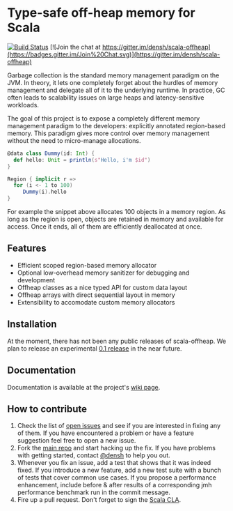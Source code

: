 # Type-safe off-heap memory for Scala

[![Build Status](https://travis-ci.org/densh/scala-offheap.svg)](https://travis-ci.org/densh/scala-offheap)
[![Join the chat at https://gitter.im/densh/scala-offheap](https://badges.gitter.im/Join%20Chat.svg)](https://gitter.im/densh/scala-offheap)


Garbage collection is the standard memory management paradigm on the JVM. In theory, it lets one
completely forget about the hurdles of memory management and delegate all of it to the underlying
runtime. In practice, GC often leads to scalability issues on large heaps and latency-sensitive
workloads.

The goal of this project is to expose a completely different memory management
paradigm to the developers: explicitly annotated region-based memory. This paradigm gives
more control over memory management without the need to micro-manage allocations.

```scala
@data class Dummy(id: Int) {
  def hello: Unit = println(s"Hello, i'm $id")
}

Region { implicit r =>
  for (i <- 1 to 100)
     Dummy(i).hello
}
```

For example the snippet above allocates 100 objects in a memory region.
As long as the region is open, objects are retained in memory and available for access.
Once it ends, all of them are efficiently deallocated at once.

## Features

* Efficient scoped region-based memory allocator
* Optional low-overhead memory sanitizer for debugging and development
* Offheap classes as a nice typed API for custom data layout
* Offheap arrays with direct sequential layout in memory
* Extensibility to accomodate custom memory allocators

## Installation

At the moment, there has not been any public releases of scala-offheap. We plan to
release an experimental [0.1 release](https://github.com/densh/scala-offheap/milestones)
in the near future.

## Documentation

Documentation is available at the project's
[wiki page](https://github.com/densh/scala-offheap/wiki/Documentation).

## How to contribute

1. Check the list of [open issues](https://github.com/densh/scala-offheap/issues) and see
   if you are interested in fixing any of them. If you have encountered a problem or have
   a feature suggestion feel free to open a new issue.
1. Fork the [main repo](https://github.com/densh/scala-offheap) and start hacking up
   the fix. If you have problems with getting started, contact
   [@densh](https://github.com/densh) to help you out.
1. Whenever you fix an issue, add a test that shows that it was indeed fixed. If you
   introduce a new feature, add a new test suite with a bunch of tests that cover common
   use cases. If you propose a performance enhancement, include before & after results of
   a corresponding jmh performance benchmark run in the commit message.
1. Fire up a pull request. Don't forget to sign the
   [Scala CLA](http://typesafe.com/contribute/cla/scala).
